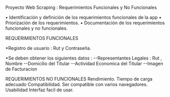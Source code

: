 Proyecto Web Scraping
: Requerimientos Funcionales y No Funcionales 

• Identificación y definición de los requerimientos funcionales de la app
• Priorización de los requerimientos.
• Documentación de los requerimientos funcionales y no funcionales.

REQUERIMIENTOS FUNCIONALES

*Registro de usuario : Rut y Contraseña.

*Se deben obtener los siguientes datos : 
--Representantes Legales : Rut , Nombre
--Domicilio del Titular
--Actividad Economica del Titular
--Imagen de Facturacion 

REQUERIMIENTOS NO FUNCIONALES
Rendimiento.
Tiempo de carga adecuado
Compatibilidad.
Ser compatible con varios navegadores.
Usabilidad
Interfaz facil de usar. 
